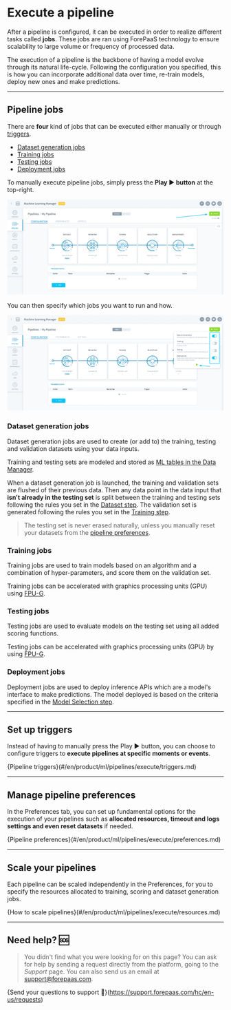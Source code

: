 # Execute a pipeline

After a pipeline is configured, it can be executed in order to realize different tasks called **jobs**. These jobs are ran using ForePaaS technology to ensure scalability to large volume or frequency of processed data. 

The execution of a pipeline is the backbone of having a model evolve through its natural life-cycle. Following the configuration you specified, this is how you can incorporate additional data over time, re-train models, deploy new ones and make predictions. 

---
## Pipeline jobs

There are **four** kind of jobs that can be executed either manually or through [triggers](en/product/ml/pipelines/execute/triggers).

* [Dataset generation jobs](en/product/ml/pipelines/execute/index.md?id=dataset-generation-jobs)
* [Training jobs](en/product/ml/pipelines/execute/index.md?id=training-jobs)
* [Testing jobs](en/product/ml/pipelines/execute/index.md?id=testing-jobs)
* [Deployment jobs](en/product/ml/pipelines/execute/index.md?id=deployment-jobs)

To manually execute pipeline jobs, simply press the **Play ▶️ button** at the top-right.

![machinelearning](picts/pipeline-play.png)

You can then specify which jobs you want to run and how.

![machinelearning](picts/pipeline-play2.png)



### Dataset generation jobs

Dataset generation jobs are used to create (or add to) the training, testing and validation datasets using your data inputs.

Training and testing sets are modeled and stored as [ML tables in the Data Manager](/en/product/data-manager/tables/index).

When a dataset generation job is launched, the training and validation sets are flushed of their previous data. Then any data point in the data input that **isn't already in the testing set** is split between the training and testing sets following the rules you set in the [Dataset step](/en/product/ml/pipelines/configure/dataset/input?id=train-test-split). The validation set is generated following the rules you set in the [Training step](/en/product/ml/pipelines/configure/training/validation?id=validation).

> The testing set is never erased naturally, unless you manually reset your datasets from the [pipeline preferences](/en/product/ml/pipelines/execute/preferences?id=reset-datasets).


### Training jobs

Training jobs are used to train models based on an algorithm and a combination of hyper-parameters, and score them on the validation set.

Training jobs can be accelerated with graphics processing units (GPU) using [FPU-G](/en/product/ml/pipelines/execute/resources?id=use-gpu-for-your-processing).

### Testing jobs

Testing jobs are used to evaluate models on the testing set using all added scoring functions.

Testing jobs can be accelerated with graphics processing units (GPU) by using [FPU-G](/en/product/ml/pipelines/execute/resources?id=use-gpu-for-your-processing).

### Deployment jobs

Deployment jobs are used to deploy inference APIs which are a model's interface to make predictions. The model deployed is based on the criteria specified in the [Model Selection step](/en/product/ml/pipelines/configure/validation/auto-deploy).


---
## Set up triggers

Instead of having to manually press the Play ▶️ button, you can choose to configure triggers to **execute pipelines at specific moments or events**. 

{Pipeline triggers}(#/en/product/ml/pipelines/execute/triggers.md)

---
## Manage pipeline preferences

In the Preferences tab, you can set up fundamental options for the execution of your pipelines such as **allocated resources, timeout and logs settings and even reset datasets** if needed.

{Pipeline preferences}(#/en/product/ml/pipelines/execute/preferences.md)

---
## Scale your pipelines

Each pipeline can be scaled independently in the Preferences, for you to specify the resources allocated to training, scoring and dataset generation jobs. 

{How to scale pipelines}(#/en/product/ml/pipelines/execute/resources.md)


---
##  Need help? 🆘

> You didn't find what you were looking for on this page? You can ask for help by sending a request directly from the platform, going to the *Support* page. You can also send us an email at support@forepaas.com.

{Send your questions to support 🤔}(https://support.forepaas.com/hc/en-us/requests)